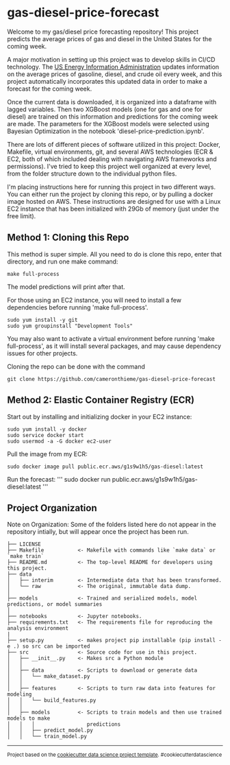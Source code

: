 gas-diesel-price-forecast
==============================

Welcome to my gas/diesel price forecasting repository! This project predicts the average prices of gas and diesel in the United States for the coming week.

A major motivation in setting up this project was to develop skills in CI/CD technology. The <a target="_blank" href="https://www.eia.gov">US Energy Information Administration</a> updates information on the average prices of gasoline, diesel, and crude oil every week, and this project automatically incorporates this updated data in order to make a forecast for the coming week.  

Once the current data is downloaded, it is organized into a dataframe with lagged variables.  Then two XGBoost models (one for gas and one for diesel) are trained on this information and predictions for the coming week are made.  The parameters for the XGBoost models were selected using Bayesian Optimization in the notebook 'diesel-price-prediction.ipynb'.  

There are lots of different pieces of software utilized in this project: Docker, Makefile, virtual environments, git, and several AWS technologies (ECR & EC2, both of which included dealing with navigating AWS frameworks and permissions).  I've tried to keep this project well organized at every level, from the folder structure down to the individual python files.

I'm placing instructions here for running this project in two different ways. You can either run the project by cloning this repo, or by pulling a docker image hosted on AWS. These instructions are designed for use with a Linux EC2 instance that has been initialized with 29Gb of memory (just under the free limit).  

## Method 1: Cloning this Repo

This method is super simple. All you need to do is clone this repo, enter that directory, and run one make command:
```
make full-process
```
The model predictions will print after that.

For those using an EC2 instance, you will need to install a few dependencies before running 'make full-process'.
```
sudo yum install -y git
sudo yum groupinstall "Development Tools"
```
You may also want to activate a virtual environment before running 'make full-process', as it will install several packages, and may cause dependency issues for other projects.

Cloning the repo can be done with the command
```
git clone https://github.com/cameronthieme/gas-diesel-price-forecast
```

## Method 2: Elastic Container Registry (ECR)

Start out by installing and initializing docker in your EC2 instance:
```
sudo yum install -y docker
sudo service docker start
sudo usermod -a -G docker ec2-user
```
Pull the image from my ECR:
```
sudo docker image pull public.ecr.aws/g1s9w1h5/gas-diesel:latest
```
Run the forecast:
'''
sudo docker run public.ecr.aws/g1s9w1h5/gas-diesel:latest
'''

Project Organization
------------

Note on Organization:
Some of the folders listed here do not appear in the repository intially, but will appear once the project has been run.  

    ├── LICENSE
    ├── Makefile           <- Makefile with commands like `make data` or `make train`
    ├── README.md          <- The top-level README for developers using this project.
    ├── data
    │   ├── interim        <- Intermediate data that has been transformed.
    │   └── raw            <- The original, immutable data dump.
    │
    ├── models             <- Trained and serialized models, model predictions, or model summaries
    │
    ├── notebooks          <- Jupyter notebooks. 
    ├── requirements.txt   <- The requirements file for reproducing the analysis environment
    |
    ├── setup.py           <- makes project pip installable (pip install -e .) so src can be imported
    ├── src                <- Source code for use in this project.
    │   ├── __init__.py    <- Makes src a Python module
    │   │
    │   ├── data           <- Scripts to download or generate data
    │   │   └── make_dataset.py
    │   │
    │   ├── features       <- Scripts to turn raw data into features for modeling
    │   │   └── build_features.py
    │   │
    │   ├── models         <- Scripts to train models and then use trained models to make
    │   │   │                 predictions
    │   │   ├── predict_model.py
    │   │   └── train_model.py
--------

<p><small>Project based on the <a target="_blank" href="https://drivendata.github.io/cookiecutter-data-science/">cookiecutter data science project template</a>. #cookiecutterdatascience</small></p>
